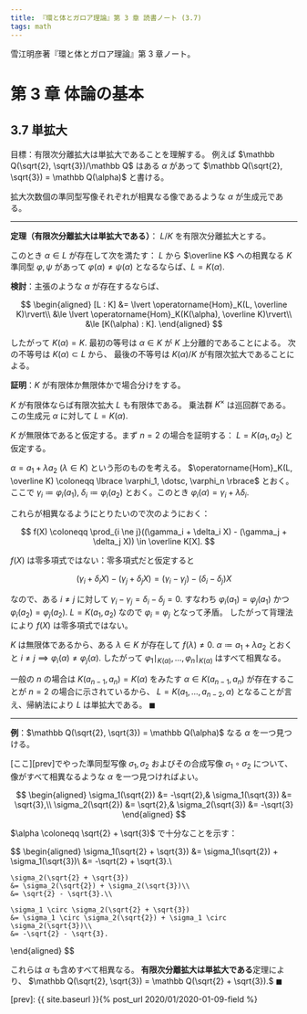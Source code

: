 ```yaml
---
title: 『環と体とガロア理論』第 3 章 読書ノート (3.7)
tags: math
---
```


雪江明彦著『環と体とガロア理論』第 3 章ノート。

# 第 3 章 体論の基本
## 3.7 単拡大

目標：有限次分離拡大は単拡大であることを理解する。
例えば $\mathbb Q(\sqrt{2}, \sqrt{3})/\mathbb Q$ はある $\alpha$ があって
$\mathbb Q(\sqrt{2}, \sqrt{3}) = \mathbb Q(\alpha)$ と書ける。

拡大次数個の準同型写像それぞれが相異なる像であるような $\alpha$ が生成元である。

----

**定理（有限次分離拡大は単拡大である）**：
$L/K$ を有限次分離拡大とする。

このとき $\alpha \in L$ が存在して次を満たす：
$L$ から $\overline K$ への相異なる $K$ 準同型 $\varphi, \psi$ があって
$\varphi(\alpha) \ne \psi(\alpha)$ となるならば、$L = K(\alpha).$

**検討**：主張のような $\alpha$ が存在するならば、

$$
\begin{aligned}
    [L : K] &= \lvert \operatorname{Hom}_K(L, \overline K)\rvert\\
    &\le \lvert \operatorname{Hom}_K(K(\alpha), \overline K)\rvert\\
    &\le [K(\alpha) : K].
\end{aligned}
$$

したがって $K(\alpha) = K.$
最初の等号は $\alpha \in K$ が $K$ 上分離的であることによる。
次の不等号は $K(\alpha) \subset L$ から、
最後の不等号は $K(\alpha)/K$ が有限次拡大であることによる。

**証明**：$K$ が有限体か無限体かで場合分けをする。

$K$ が有限体ならば有限次拡大 $L$ も有限体である。
乗法群 $K^\times$ は巡回群である。この生成元 $\alpha$ に対して $L = K(\alpha).$

$K$ が無限体であると仮定する。まず $n = 2$ の場合を証明する：
$L = K(a_1, a_2)$ と仮定する。

$\alpha = a_1 + \lambda a_2$ $(\lambda \in K)$ という形のものを考える。
$\operatorname{Hom}_K(L, \overline K) \coloneqq \lbrace \varphi_1, \dotsc, \varphi_n \rbrace$ とおく。
ここで $\gamma_i \coloneqq \varphi_i(a_1),\; \delta_i \coloneqq \varphi_i(a_2)$
とおく。このとき $\varphi_i(\alpha) = \gamma_i + \lambda\delta_i.$

これらが相異なるようにとりたいので次のようにおく：

$$
f(X) \coloneqq \prod_{i \ne j}((\gamma_i + \delta_i X) - (\gamma_j + \delta_j X)) \in \overline K[X].
$$

$f(X)$ は零多項式ではない：零多項式だと仮定すると

$$
(\gamma_i + \delta_i X) - (\gamma_j + \delta_j X)
= (\gamma_i - \gamma_j) - (\delta_i - \delta_j)X
$$

なので、ある $i \ne j$ に対して $\gamma_i - \gamma_j = \delta_i - \delta_j = 0.$
すなわち $\varphi_i(a_1) = \varphi_j(a_1)$ かつ
$\varphi_i(a_2) = \varphi_j(a_2).$
$L = K(a_1, a_2)$ なので $\varphi_i = \varphi_j$ となって矛盾。
したがって背理法により $f(X)$ は零多項式ではない。

$K$ は無限体であるから、ある $\lambda \in K$ が存在して $f(\lambda) \ne 0.$
$\alpha \coloneqq a_1 + \lambda a_2$ とおくと
$i \ne j \implies \varphi_i(\alpha) \ne \varphi_j(\alpha).$
したがって $\varphi_1\mid_{K(\alpha)}, \dotsc, \varphi_n\mid_{K(\alpha)}$
はすべて相異なる。

一般の $n$ の場合は $K(a_{n - 1}, a_n) = K(\alpha)$ をみたす $\alpha \in K(a_{n - 1}, a_n)$ が存在することが
$n = 2$ の場合に示されているから、
$L = K(a_1, \dotsc, a_{n - 2}, \alpha)$ となることが言え、帰納法により $L$ は単拡大である。
$\blacksquare$

----

**例**：$\mathbb Q(\sqrt{2}, \sqrt{3}) = \mathbb Q(\alpha)$ なる $\alpha$ を一つ見つける。

[ここ][prev]でやった準同型写像 $\sigma_1, \sigma_2$ およびその合成写像
$\sigma_1 \circ \sigma_2$ について、像がすべて相異なるような $\alpha$ を一つ見つければよい。

$$
\begin{aligned}
\sigma_1(\sqrt{2}) &= -\sqrt{2},&
\sigma_1(\sqrt{3}) &= \sqrt{3},\\
\sigma_2(\sqrt{2}) &= \sqrt{2},&
\sigma_2(\sqrt{3}) &= -\sqrt{3}
\end{aligned}
$$

$\alpha \coloneqq \sqrt{2} + \sqrt{3}$ で十分なことを示す：

$$
\begin{aligned}
    \sigma_1(\sqrt{2} + \sqrt{3})
    &= \sigma_1(\sqrt{2}) + \sigma_1(\sqrt{3})\\
    &= -\sqrt{2} + \sqrt{3}.\\

    \sigma_2(\sqrt{2} + \sqrt{3})
    &= \sigma_2(\sqrt{2}) + \sigma_2(\sqrt{3})\\
    &= \sqrt{2} - \sqrt{3}.\\

    \sigma_1 \circ \sigma_2(\sqrt{2} + \sqrt{3})
    &= \sigma_1 \circ \sigma_2(\sqrt{2}) + \sigma_1 \circ \sigma_2(\sqrt{3})\\
    &= -\sqrt{2} - \sqrt{3}.
\end{aligned}
$$

これらは $\alpha$ も含めすべて相異なる。
**有限次分離拡大は単拡大である**定理により、
$\mathbb Q(\sqrt{2}, \sqrt{3}) = \mathbb Q(\sqrt{2} + \sqrt{3}).$
$\blacksquare$

[prev]: {{ site.baseurl }}{% post_url 2020/01/2020-01-09-field %}
